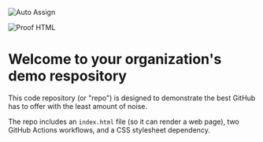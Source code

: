 ![Auto Assign](https://github.com/seektheops/demo-repository/actions/workflows/auto-assign.yml/badge.svg)

![Proof HTML](https://github.com/seektheops/demo-repository/actions/workflows/proof-html.yml/badge.svg)

# Welcome to your organization's demo respository
This code repository (or "repo") is designed to demonstrate the best GitHub has to offer with the least amount of noise.

The repo includes an `index.html` file (so it can render a web page), two GitHub Actions workflows, and a CSS stylesheet dependency.
